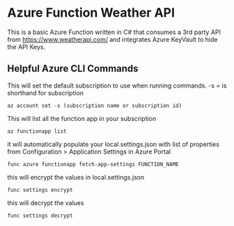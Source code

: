 # Azure Function Weather API
This is a basic Azure Function written in C# that consumes a 3rd party API from https://www.weatherapi.com/ and integrates Azure KeyVault to hide the API Keys.

## Helpful Azure CLI Commands
This will set the default subscription to use when running commands.
-s = is shorthand for subscription
```
az account set -s (subscription name or subscription id)
```

This will list all the function app in your subscription
```
az functionapp list
```

it will automatically populate your local.settings.json with list of properties from Configuration > Application Settings in Azure Portal
```
func azure functionapp fetch-app-settings FUNCTION_NAME
```

this will encrypt the values in local.settings.json
```
func settings encrypt
```

this will decrypt the values
```
func settings decrypt
```
